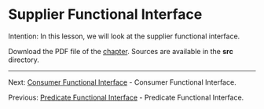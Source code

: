 # Supplier Functional Interface

Intention: In this lesson, we will look at the supplier functional interface.

Download the PDF file of the [chapter](chapter_5.pdf). Sources are available in the <b>src</b> directory. 


<hr>

Next: [Consumer Functional Interface](chapter_6.md "Consumer Functional Interface") - Consumer Functional Interface.

Previous: [Predicate Functional Interface](chapter_4.md "Predicate Functional Interface") - Predicate Functional Interface.